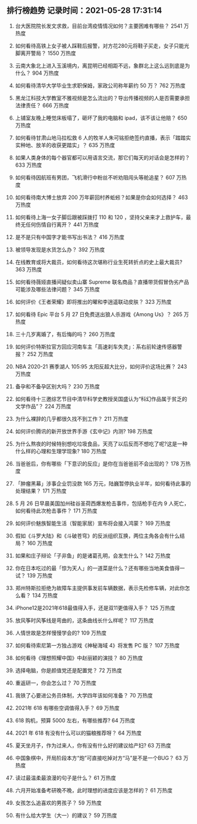 
## 排行榜趋势 记录时间：2021-05-28 17:31:14
  
  1. 台大医院院长发文求救，目前台湾疫情情况如何？主要困难有哪些？ 2541 万热度
    
  2. 如何看待高铁上女子被人踩鞋后报警，对方花280元将鞋子买走，女子只能光脚离开警局？ 1550 万热度
    
  3. 云南大象北上进入玉溪境内，离昆明已经相距不远，象群北上这么远到底是为什么？ 904 万热度
    
  4. 如何看待清华大学毕业生求职保姆，家政公司称年薪约 50 万？ 762 万热度
    
  5. 黑龙江科技大学教室不雅视频是怎么流出的？导出传播视频的人是否需要承担法律责任？ 666 万热度
    
  6. 上铺室友晚上睡觉床板塌了，砸坏了我的电脑和 ipad，该不该让他赔？ 650 万热度
    
  7. 如何看待甘肃山地马拉松救 6 人的牧羊人朱可铭拒绝签约直播，表示「踏踏实实种地、放羊的收获更踏实」？ 635 万热度
    
  8. 如果人类身体的每个器官都可以用语言交流，那它们每天的对话会是怎样的？ 633 万热度
    
  9. 如何看待因航班有男团，飞机滑行中粉丝不听劝阻闯头等舱追星？ 607 万热度
    
  10. 如何看待南大博士放弃 200 万年薪回村养蚯蚓？如果是你会如何选择？ 463 万热度
    
  11. 如何看待上海一女子脚后跟被踩拨打 110 和 120 ，坚持父亲来才上救护车，最终无任何伤情自行离开？ 441 万热度
    
  12. 是不是只有中国字才能书写出书法？ 416 万热度
    
  13. 被领导发现是水货怎么办？ 392 万热度
    
  14. 在线教育或将大裁员，如何看待这次堪称行业生死转折点的史上最大裁员? 363 万热度
    
  15. 如何看待薇娅直播间疑似卖山寨 Supreme 联名商品？直播带货假冒伪劣产品可能涉及哪些法律问题？ 345 万热度
    
  16. 如何评价《王者荣耀》即将推出的曜和李逍遥联动皮肤？ 323 万热度
    
  17. 如何看待 Epic 平台 5 月 27 日免费送出狼人杀游戏《Among Us》？ 265 万热度
    
  18. 三十几岁离婚了，有后悔的吗？ 260 万热度
    
  19. 如何评价特斯拉官方回应河南车主「高速刹车失灵」：系右前轮速传感器警报？ 252 万热度
    
  20. NBA 2020-21 赛季湖人 105:95 太阳反超大比分，如何评价这场比赛？ 243 万热度
    
  21. 备孕和不备孕区别大吗？ 230 万热度
    
  22. 如何看待十三邀综艺节目中清华科学史教授吴国盛认为“科幻作品属于贫乏的文学作品”？ 224 万热度
    
  23. 为什么裸辞的几乎都很久找不到工作？ 211 万热度
    
  24. 如何评价腾讯的新开放世界手游《玄中记》内测? 198 万热度
    
  25. 为什么熬夜的时候特别想吃垃圾食品，天亮了以后反而不想吃了呢?这是一种什么样的心理和生理学现象? 180 万热度
    
  26. 当爸爸后，你有哪些「下意识的反应」是你在当爸爸前不会出现的？ 178 万热度
    
  27. 「肿瘤黑幕」涉事企业罚没款 165 万元，陆巍暂停执业半年，如何看待此事的处理结果？ 171 万热度
    
  28. 5 月 26 日早晨美国加州硅谷圣荷西爆发枪击事件，包括枪手在内 9 人死亡，如何看待此次枪击事件？ 171 万热度
    
  29. 如何评价魅族智能生活（智能家居）宣布将会接入鸿蒙？ 169 万热度
    
  30. 假如《斗罗大陆》和《斗破苍穹》的反派组织互换，两位主角各会有什么结局？ 160 万热度
    
  31. 如果和庄子辩论「子非鱼」的是诸葛孔明，会发生什么？ 142 万热度
    
  32. 你在日本吃过的最「惊为天人」的一道菜是什么？还有哪些当地美食值得一试？ 139 万热度
    
  33. 郑州特斯拉拒绝为故障车主提供事发前车辆数据，表示先检修车辆，对此你怎么看？ 134 万热度
    
  34. iPhone12是2021年618最值得入手，还是双11更值得入手？ 125 万热度
    
  35. 放风筝时风筝线是弯曲的，这条曲线长什么样呢？ 117 万热度
    
  36. 人情世故是怎样慢慢学会的? 109 万热度
    
  37. 如何看待索尼第一方独占游戏《神秘海域 4》将发售 PC 版？ 107 万热度
    
  38. 如何看待《理想照耀中国》中赵丽颖的演技？ 80 万热度
    
  39. 选择电脑，你是颜值党还是配置党？ 72 万热度
    
  40. 重返研一，你会怎么过？ 70 万热度
    
  41. 我铁了心要进公务员体制，大学四年该如何准备？ 70 万热度
    
  42. 2021年 618 有哪些空调值得入手？ 69 万热度
    
  43. 618 购机，预算 5000 左右，有哪些推荐? 64 万热度
    
  44. 2021 年 618 有没有什么可以的猫粮推荐呀？ 64 万热度
    
  45. 夏天坐月子，作为过来人，你有没有什么好的建议给产妇? 63 万热度
    
  46. 中国象棋中，开局阶段本方“炮”可直接吃掉对方“马”是不是一个BUG？ 63 万热度
    
  47. 读过最温柔最浪漫的句子是什么？ 61 万热度
    
  48. 六月开始准备考研晚不晚，此时理想的进度应该是怎样的？ 61 万热度
    
  49. 女孩怎么追喜欢的男孩子？ 59 万热度
    
  50. 有什么给大学生（大一）的建议？ 59 万热度
    